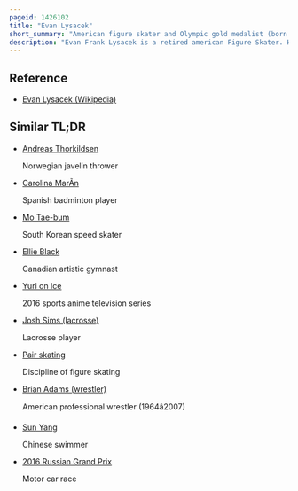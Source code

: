 ```yaml
---
pageid: 1426102
title: "Evan Lysacek"
short_summary: "American figure skater and Olympic gold medalist (born 1985)"
description: "Evan Frank Lysacek is a retired american Figure Skater. He is the 2010 Olympic Champion, the 2009 World Champion, a two-time four Continents Champion, the 2009 Grand Prix Final Champion, and a two-time U. S. national champion. Lysacek was the 2010 United States Olympic Committee's SportsMan of the Year, and the winner of the James E. Sullivan Award as the top U. S. Amateur Athlete of 2010. On January 22, 2016, he was inducted into the U. S. Figure skating Hall of Fame."
---
```


## Reference

- [Evan Lysacek (Wikipedia)](https://en.wikipedia.org/?curid=1426102)

## Similar TL;DR

- [Andreas Thorkildsen](/tldr/en/andreas-thorkildsen)

  Norwegian javelin thrower

- [Carolina MarÃ­n](/tldr/en/carolina-marin)

  Spanish badminton player

- [Mo Tae-bum](/tldr/en/mo-tae-bum)

  South Korean speed skater

- [Ellie Black](/tldr/en/ellie-black)

  Canadian artistic gymnast

- [Yuri on Ice](/tldr/en/yuri-on-ice)

  2016 sports anime television series

- [Josh Sims (lacrosse)](/tldr/en/josh-sims-lacrosse)

  Lacrosse player

- [Pair skating](/tldr/en/pair-skating)

  Discipline of figure skating

- [Brian Adams (wrestler)](/tldr/en/brian-adams-wrestler)

  American professional wrestler (1964â2007)

- [Sun Yang](/tldr/en/sun-yang)

  Chinese swimmer

- [2016 Russian Grand Prix](/tldr/en/2016-russian-grand-prix)

  Motor car race
